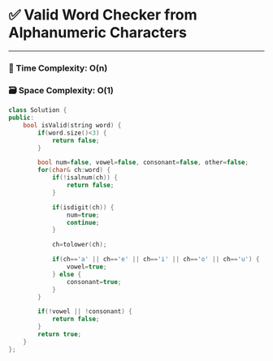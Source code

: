 # ✅ Valid Word Checker from Alphanumeric Characters

---

### 🧠 Time Complexity: O(n)  
### 🗃️ Space Complexity: O(1)

```cpp
class Solution {
public:
    bool isValid(string word) {
        if(word.size()<3) {
            return false;
        }

        bool num=false, vowel=false, consonant=false, other=false;
        for(char& ch:word) {
            if(!isalnum(ch)) {
                return false;
            }

            if(isdigit(ch)) {
                num=true;
                continue;
            }

            ch=tolower(ch);

            if(ch=='a' || ch=='e' || ch=='i' || ch=='o' || ch=='u') {
                vowel=true;
            } else {
                consonant=true;
            }
        }

        if(!vowel || !consonant) {
            return false;
        }
        return true;
    }
};
```
